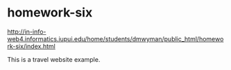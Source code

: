 # homework-six
 
http://in-info-web4.informatics.iupui.edu/home/students/dmwyman/public_html/homework-six/index.html

This is a travel website example.